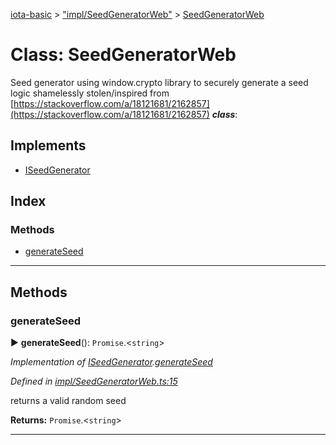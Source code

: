 [iota-basic](../README.md) > ["impl/SeedGeneratorWeb"](../modules/_impl_seedgeneratorweb_.md) > [SeedGeneratorWeb](../classes/_impl_seedgeneratorweb_.seedgeneratorweb.md)



# Class: SeedGeneratorWeb


Seed generator using window.crypto library to securely generate a seed logic shamelessly stolen/inspired from [https://stackoverflow.com/a/18121681/2162857](https://stackoverflow.com/a/18121681/2162857)
*__class__*: 


## Implements

* [ISeedGenerator](../interfaces/_api_seedgenerator_.iseedgenerator.md)

## Index

### Methods

* [generateSeed](_impl_seedgeneratorweb_.seedgeneratorweb.md#generateseed)



---

## Methods
<a id="generateseed"></a>

###  generateSeed

► **generateSeed**(): `Promise`.<`string`>



*Implementation of [ISeedGenerator](../interfaces/_api_seedgenerator_.iseedgenerator.md).[generateSeed](../interfaces/_api_seedgenerator_.iseedgenerator.md#generateseed)*

*Defined in [impl/SeedGeneratorWeb.ts:15](https://github.com/thedewpoint/iota-basic/blob/714f837/src/impl/SeedGeneratorWeb.ts#L15)*



returns a valid random seed




**Returns:** `Promise`.<`string`>





___


